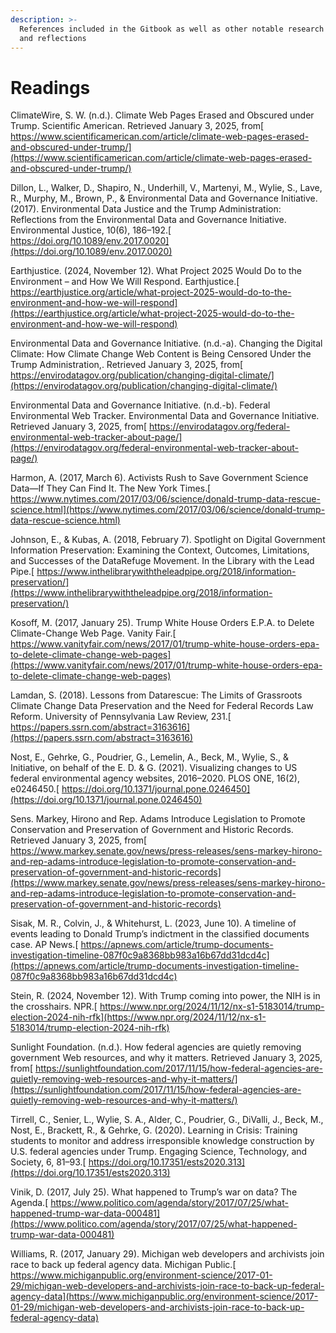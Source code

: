 ```yaml
---
description: >-
  References included in the Gitbook as well as other notable research findings
  and reflections
---
```


# Readings

ClimateWire, S. W. (n.d.). Climate Web Pages Erased and Obscured under Trump. Scientific American. Retrieved January 3, 2025, from[ https://www.scientificamerican.com/article/climate-web-pages-erased-and-obscured-under-trump/](https://www.scientificamerican.com/article/climate-web-pages-erased-and-obscured-under-trump/)

Dillon, L., Walker, D., Shapiro, N., Underhill, V., Martenyi, M., Wylie, S., Lave, R., Murphy, M., Brown, P., & Environmental Data and Governance Initiative. (2017). Environmental Data Justice and the Trump Administration: Reflections from the Environmental Data and Governance Initiative. Environmental Justice, 10(6), 186–192.[ https://doi.org/10.1089/env.2017.0020](https://doi.org/10.1089/env.2017.0020)

Earthjustice. (2024, November 12). What Project 2025 Would Do to the Environment – and How We Will Respond. Earthjustice.[ https://earthjustice.org/article/what-project-2025-would-do-to-the-environment-and-how-we-will-respond](https://earthjustice.org/article/what-project-2025-would-do-to-the-environment-and-how-we-will-respond)

Environmental Data and Governance Initiative. (n.d.-a). Changing the Digital Climate: How Climate Change Web Content is Being Censored Under the Trump Administration,. Retrieved January 3, 2025, from[ https://envirodatagov.org/publication/changing-digital-climate/](https://envirodatagov.org/publication/changing-digital-climate/)

Environmental Data and Governance Initiative. (n.d.-b). Federal Environmental Web Tracker. Environmental Data and Governance Initiative. Retrieved January 3, 2025, from[ https://envirodatagov.org/federal-environmental-web-tracker-about-page/](https://envirodatagov.org/federal-environmental-web-tracker-about-page/)

Harmon, A. (2017, March 6). Activists Rush to Save Government Science Data—If They Can Find It. The New York Times.[ https://www.nytimes.com/2017/03/06/science/donald-trump-data-rescue-science.html](https://www.nytimes.com/2017/03/06/science/donald-trump-data-rescue-science.html)

Johnson, E., & Kubas, A. (2018, February 7). Spotlight on Digital Government Information Preservation: Examining the Context, Outcomes, Limitations, and Successes of the DataRefuge Movement. In the Library with the Lead Pipe.[ https://www.inthelibrarywiththeleadpipe.org/2018/information-preservation/](https://www.inthelibrarywiththeleadpipe.org/2018/information-preservation/)

Kosoff, M. (2017, January 25). Trump White House Orders E.P.A. to Delete Climate-Change Web Page. Vanity Fair.[ https://www.vanityfair.com/news/2017/01/trump-white-house-orders-epa-to-delete-climate-change-web-pages](https://www.vanityfair.com/news/2017/01/trump-white-house-orders-epa-to-delete-climate-change-web-pages)

Lamdan, S. (2018). Lessons from Datarescue: The Limits of Grassroots Climate Change Data Preservation and the Need for Federal Records Law Reform. University of Pennsylvania Law Review, 231.[ https://papers.ssrn.com/abstract=3163616](https://papers.ssrn.com/abstract=3163616)

Nost, E., Gehrke, G., Poudrier, G., Lemelin, A., Beck, M., Wylie, S., & Initiative, on behalf of the E. D. & G. (2021). Visualizing changes to US federal environmental agency websites, 2016–2020. PLOS ONE, 16(2), e0246450.[ https://doi.org/10.1371/journal.pone.0246450](https://doi.org/10.1371/journal.pone.0246450)

Sens. Markey, Hirono and Rep. Adams Introduce Legislation to Promote Conservation and Preservation of Government and Historic Records. Retrieved January 3, 2025, from[ https://www.markey.senate.gov/news/press-releases/sens-markey-hirono-and-rep-adams-introduce-legislation-to-promote-conservation-and-preservation-of-government-and-historic-records](https://www.markey.senate.gov/news/press-releases/sens-markey-hirono-and-rep-adams-introduce-legislation-to-promote-conservation-and-preservation-of-government-and-historic-records)

Sisak, M. R., Colvin, J., & Whitehurst, L. (2023, June 10). A timeline of events leading to Donald Trump’s indictment in the classified documents case. AP News.[ https://apnews.com/article/trump-documents-investigation-timeline-087f0c9a8368bb983a16b67dd31dcd4c](https://apnews.com/article/trump-documents-investigation-timeline-087f0c9a8368bb983a16b67dd31dcd4c)

Stein, R. (2024, November 12). With Trump coming into power, the NIH is in the crosshairs. NPR.[ https://www.npr.org/2024/11/12/nx-s1-5183014/trump-election-2024-nih-rfk](https://www.npr.org/2024/11/12/nx-s1-5183014/trump-election-2024-nih-rfk)

Sunlight Foundation. (n.d.). How federal agencies are quietly removing government Web resources, and why it matters. Retrieved January 3, 2025, from[ https://sunlightfoundation.com/2017/11/15/how-federal-agencies-are-quietly-removing-web-resources-and-why-it-matters/](https://sunlightfoundation.com/2017/11/15/how-federal-agencies-are-quietly-removing-web-resources-and-why-it-matters/)

Tirrell, C., Senier, L., Wylie, S. A., Alder, C., Poudrier, G., DiValli, J., Beck, M., Nost, E., Brackett, R., & Gehrke, G. (2020). Learning in Crisis: Training students to monitor and address irresponsible knowledge construction by U.S. federal agencies under Trump. Engaging Science, Technology, and Society, 6, 81–93.[ https://doi.org/10.17351/ests2020.313](https://doi.org/10.17351/ests2020.313)

Vinik, D. (2017, July 25). What happened to Trump’s war on data? The Agenda.[ https://www.politico.com/agenda/story/2017/07/25/what-happened-trump-war-data-000481](https://www.politico.com/agenda/story/2017/07/25/what-happened-trump-war-data-000481)

Williams, R. (2017, January 29). Michigan web developers and archivists join race to back up federal agency data. Michigan Public.[ https://www.michiganpublic.org/environment-science/2017-01-29/michigan-web-developers-and-archivists-join-race-to-back-up-federal-agency-data](https://www.michiganpublic.org/environment-science/2017-01-29/michigan-web-developers-and-archivists-join-race-to-back-up-federal-agency-data)
